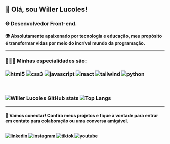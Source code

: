 <h2> 👋 Olá, sou Willer Lucoles!  
<h3>🌐 Desenvolvedor Front-end.

<h4>🌍 Absolutamente apaixonado por tecnologia e educação, meu propósito é transformar vidas por meio do incrível mundo da programação.

******






<h3>👨🏻‍💻 Minhas especialidades são:
  
<div style='display: inline_block'><br/>
    <img align='center' margin-box="5px" alt='html5' src="https://img.shields.io/badge/HTML5-E34F26?style=for-the-badge&logo=html5&logoColor=white"/>
    <img align='center' margin-box="5px" alt='css3' src="https://img.shields.io/badge/CSS3-1572B6?style=for-the-badge&logo=css3&logoColor=whitelogoColor=white"/>
    <img align='center' margin-box="5px" alt='javascript' src="https://img.shields.io/badge/JavaScript-323330?style=for-the-badge&logo=javascript&logoColor=F7DF1E"/>
    <img align='center' margin-box="5px" alt='react' src="https://img.shields.io/badge/React-20232A?style=for-the-badge&logo=react&logoColor=61DAFB"/>
    <img align='center' margin-box="5px" alt='tailwind' src="https://img.shields.io/badge/Tailwind_CSS-38B2AC?style=for-the-badge&logo=tailwind-css&logoColor=white"/>
    <img align='center' margin-box="5px" alt='python' src="https://img.shields.io/badge/Python-14354C?style=for-the-badge&logo=python&logoColor=white"/>
</div><br><br>



![Willer Lucoles GitHub stats](https://github-readme-stats.vercel.app/api?username=WillerLucoles&show_icons=true&theme=dark)
![Top Langs](https://github-readme-stats.vercel.app/api/top-langs/?username=WillerLucoles&hide_progress=true&theme=dark)


******


<h4>🔗 Vamos conectar! Confira meus projetos e fique à vontade para entrar em contato para colaboração ou uma conversa amigável.
<br><br>
  
[![linkedin](https://img.shields.io/badge/LinkedIn-0077B5?style=for-the-badge&logo=linkedin&logoColor=white)](https://www.linkedin.com/in/willerlucoles/)
[![instagram](https://img.shields.io/badge/Instagram-E4405F?style=for-the-badge&logo=instagram&logoColor=white)](https://www.instagram.com/willerlucoles_dev/)
[![tiktok](https://img.shields.io/badge/TikTok-000000?style=for-the-badge&logo=tiktok&logoColor=white)](https://www.tiktok.com/@willerlucoles_dev)
[![youtube](https://img.shields.io/badge/YouTube-FF0000?style=for-the-badge&logo=youtube&logoColor=white)](https://www.youtube.com/@willerlucoles_dev)


